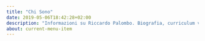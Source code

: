 ```yaml
---
title: "Chi Sono"
date: 2019-05-06T18:42:28+02:00
description: "Informazioni su Riccardo Palombo. Biografia, curriculum vitae e lavori."
about: current-menu-item
---
```


<div class="main-scroll">

